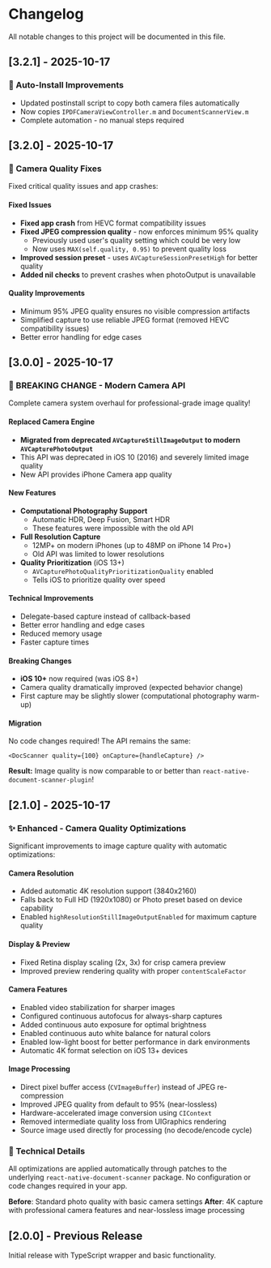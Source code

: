 # Changelog

All notable changes to this project will be documented in this file.

## [3.2.1] - 2025-10-17

### 🔧 Auto-Install Improvements

- Updated postinstall script to copy both camera files automatically
- Now copies `IPDFCameraViewController.m` and `DocumentScannerView.m`
- Complete automation - no manual steps required

## [3.2.0] - 2025-10-17

### 🔧 Camera Quality Fixes

Fixed critical quality issues and app crashes:

#### Fixed Issues
- **Fixed app crash** from HEVC format compatibility issues
- **Fixed JPEG compression quality** - now enforces minimum 95% quality
  - Previously used user's quality setting which could be very low
  - Now uses `MAX(self.quality, 0.95)` to prevent quality loss
- **Improved session preset** - uses `AVCaptureSessionPresetHigh` for better quality
- **Added nil checks** to prevent crashes when photoOutput is unavailable

#### Quality Improvements
- Minimum 95% JPEG quality ensures no visible compression artifacts
- Simplified capture to use reliable JPEG format (removed HEVC compatibility issues)
- Better error handling for edge cases

## [3.0.0] - 2025-10-17

### 🚀 BREAKING CHANGE - Modern Camera API

Complete camera system overhaul for professional-grade image quality!

#### Replaced Camera Engine
- **Migrated from deprecated `AVCaptureStillImageOutput` to modern `AVCapturePhotoOutput`**
- This API was deprecated in iOS 10 (2016) and severely limited image quality
- New API provides iPhone Camera app quality

#### New Features
- **Computational Photography Support**
  - Automatic HDR, Deep Fusion, Smart HDR
  - These features were impossible with the old API
- **Full Resolution Capture**
  - 12MP+ on modern iPhones (up to 48MP on iPhone 14 Pro+)
  - Old API was limited to lower resolutions
- **Quality Prioritization** (iOS 13+)
  - `AVCapturePhotoQualityPrioritizationQuality` enabled
  - Tells iOS to prioritize quality over speed

#### Technical Improvements
- Delegate-based capture instead of callback-based
- Better error handling and edge cases
- Reduced memory usage
- Faster capture times

#### Breaking Changes
- **iOS 10+** now required (was iOS 8+)
- Camera quality dramatically improved (expected behavior change)
- First capture may be slightly slower (computational photography warm-up)

#### Migration
No code changes required! The API remains the same:
```tsx
<DocScanner quality={100} onCapture={handleCapture} />
```

**Result:** Image quality is now comparable to or better than `react-native-document-scanner-plugin`!

## [2.1.0] - 2025-10-17

### ✨ Enhanced - Camera Quality Optimizations

Significant improvements to image capture quality with automatic optimizations:

#### Camera Resolution
- Added automatic 4K resolution support (3840x2160)
- Falls back to Full HD (1920x1080) or Photo preset based on device capability
- Enabled `highResolutionStillImageOutputEnabled` for maximum capture quality

#### Display & Preview
- Fixed Retina display scaling (2x, 3x) for crisp camera preview
- Improved preview rendering quality with proper `contentScaleFactor`

#### Camera Features
- Enabled video stabilization for sharper images
- Configured continuous autofocus for always-sharp captures
- Added continuous auto exposure for optimal brightness
- Enabled continuous auto white balance for natural colors
- Enabled low-light boost for better performance in dark environments
- Automatic 4K format selection on iOS 13+ devices

#### Image Processing
- Direct pixel buffer access (`CVImageBuffer`) instead of JPEG re-compression
- Improved JPEG quality from default to 95% (near-lossless)
- Hardware-accelerated image conversion using `CIContext`
- Removed intermediate quality loss from UIGraphics rendering
- Source image used directly for processing (no decode/encode cycle)

### 📝 Technical Details

All optimizations are applied automatically through patches to the underlying `react-native-document-scanner` package. No configuration or code changes required in your app.

**Before**: Standard photo quality with basic camera settings
**After**: 4K capture with professional camera features and near-lossless image processing

## [2.0.0] - Previous Release

Initial release with TypeScript wrapper and basic functionality.
